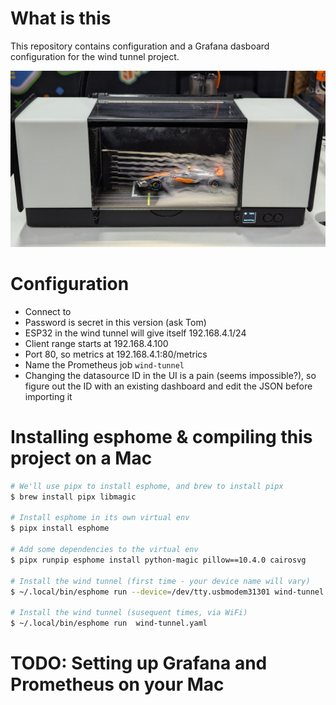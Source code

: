 # What is this
This repository contains configuration and a Grafana dasboard configuration for the wind tunnel project.

![A photo of the wind tunnel. Smoke is flowing over a model of a Formula 1 racing car.](windtunnel.png "The windtunnel at KubeCon Salt Lake City")


# Configuration
* Connect to <TODO>
* Password is secret in this version (ask Tom)
* ESP32 in the wind tunnel will give itself 192.168.4.1/24
* Client range starts at 192.168.4.100
* Port 80, so metrics at 192.168.4.1:80/metrics
* Name the Prometheus job `wind-tunnel`
* Changing the datasource ID in the UI is a pain (seems impossible?), so figure out the ID with an existing dashboard and edit the JSON before importing it

# Installing esphome & compiling this project on a Mac
```sh
# We'll use pipx to install esphome, and brew to install pipx
$ brew install pipx libmagic

# Install esphome in its own virtual env
$ pipx install esphome

# Add some dependencies to the virtual env
$ pipx runpip esphome install python-magic pillow==10.4.0 cairosvg

# Install the wind tunnel (first time - your device name will vary)
$ ~/.local/bin/esphome run --device=/dev/tty.usbmodem31301 wind-tunnel.yaml

# Install the wind tunnel (susequent times, via WiFi)
$ ~/.local/bin/esphome run  wind-tunnel.yaml
```

# TODO: Setting up Grafana and Prometheus on your Mac
